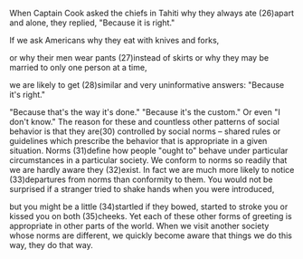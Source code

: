 When Captain Cook asked the chiefs in Tahiti why they always ate (26)apart and alone, they replied, "Because it is right." 

If we ask Americans why they eat with knives and forks, 

or why their men wear pants (27)instead of skirts or why they may be married to only one person at a time,

we are likely to get (28)similar and very uninformative answers: "Because it's right." 

"Because that's the way it's done." "Because it's the custom." Or even "I don't know." The reason for these and countless other patterns of social behavior is that they are(30) controlled by social norms – shared rules or guidelines which prescribe the behavior that is appropriate in a given situation. Norms (31)define how people "ought to" behave under particular circumstances in a particular society. We conform to norms so readily that we are hardly aware they (32)exist. In fact we are much more likely to notice (33)departures from norms than conformity to them. You would not be surprised if a stranger tried to shake hands when you were introduced, 

but you might be a little (34)startled if they bowed, started to stroke you or kissed you on both (35)cheeks. Yet each of these other forms of greeting is appropriate in other parts of the world. When we visit another society whose norms are different, 
we quickly become aware that things we do this way, they do that way.
